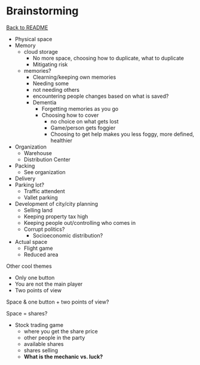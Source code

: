 # Brainstorming

[Back to README](../README.md)

* Physical space
* Memory
	* cloud storage
		* No more space, choosing how to duplicate, what to duplicate
		* Mitigating risk
	* memories?
		* Clearning/keeping own memories
		* Needing some
		* not needing others
		* encountering people changes based on what is saved?
		* Dementia
			* Forgetting memories as you go
			* Choosing how to cover
				* no choice on what gets lost
				* Game/person gets foggier
				* Choosing to get help makes you less foggy, more defined, healthier
* Organization
	* Warehouse
	* Distribution Center
* Packing
	* See organization
* Delivery
* Parking lot?
	* Traffic attendent
	* Vallet parking
* Development of city/city planning
	* Selling land
	* Keeping property tax high
	* Keeping people out/controlling who comes in
	* Corrupt politics?
		* Socioeconomic distribution?
* Actual space
	* Flight game
	* Reduced area
	
Other cool themes

* Only one button
* You are not the main player
* Two points of view

Space & one button + two points of view?

Space = shares?

* Stock trading game
	* where you get the share price
	* other people in the party
	* available shares
	* shares selling
	* **What is the mechanic vs. luck?**